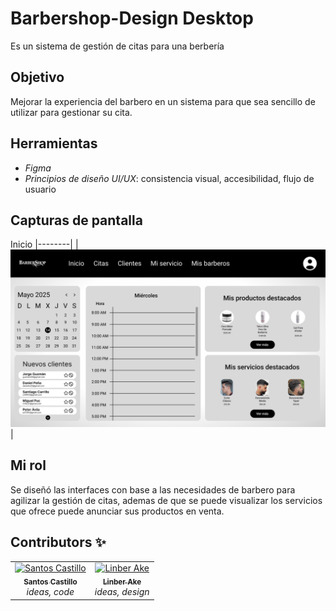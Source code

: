 # Barbershop-Design Desktop
Es un sistema de gestión de citas para una berbería

## Objetivo
Mejorar la experiencia del barbero en un sistema para que sea sencillo de utilizar para gestionar su cita.

## Herramientas
- *Figma*
- *Principios de diseño UI/UX*: consistencia visual, accesibilidad, flujo de usuario

## Capturas de pantalla
Inicio 
|--------|
| ![Desktop](./BaberShopDesktop/Inicio.png) |

## Mi rol
Se diseñó las interfaces con base a las necesidades de barbero para agilizar la gestión de citas, ademas de que se puede visualizar los servicios que ofrece puede anunciar sus productos en venta.

## Contributors ✨

<!-- ALL-CONTRIBUTORS-LIST:START - Do not remove or modify this section -->
<table>
  <tr>
    <td align="center">
      <a href="https://github.com/SNSCastillo">
        <img src="https://github.com/SNSCastillo.png" width="100px;" alt="Santos Castillo"/>
        <br />
        <sub><b>Santos Castillo</b></sub>
      </a>
      <br />
      <em>ideas, code</em>
    </td>
    <td align="center">
      <a href="https://github.com/Slyfer020">
        <img src="https://github.com/Slyfer020.png" width="100px;" alt="Linber Ake"/>
        <br />
        <sub><b>Linber Ake</b></sub>
      </a>
      <br />
      <em>ideas, design</em>
    </td>
  </tr>
</table>
<!-- ALL-CONTR
